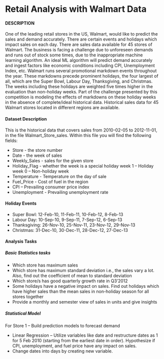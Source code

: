 # Retail Analysis with Walmart Data

#### DESCRIPTION
One of the leading retail stores in the US, Walmart, would like to predict the sales and demand accurately. There are certain events and holidays which impact
sales on each day. There are sales data available for 45 stores of Walmart. The business is facing a challenge due to unforeseen demands and runs out of
stock some times, due to the inappropriate machine learning algorithm. An ideal ML algorithm will predict demand accurately and ingest factors like economic
conditions including CPI, Unemployment Index, etc.
Walmart runs several promotional markdown events throughout the year. These markdowns precede prominent holidays, the four largest of all, which are the
Super Bowl, Labour Day, Thanksgiving, and Christmas. The weeks including these holidays are weighted five times higher in the evaluation than non-holiday
weeks. Part of the challenge presented by this competition is modeling the effects of markdowns on these holiday weeks in the absence of complete/ideal
historical data. Historical sales data for 45 Walmart stores located in different regions are available.
#### Dataset Description
This is the historical data that covers sales from 2010-02-05 to 2012-11-01, in the file Walmart_Store_sales. Within this file you will find the following fields:
- Store - the store number
- Date - the week of sales
- Weekly_Sales - sales for the given store
- Holiday_Flag - whether the week is a special holiday week 1 – Holiday week 0 – Non-holiday week
- Temperature - Temperature on the day of sale
- Fuel_Price - Cost of fuel in the region
- CPI – Prevailing consumer price index
- Unemployment - Prevailing unemployment rate
#### Holiday Events
- Super Bowl: 12-Feb-10, 11-Feb-11, 10-Feb-12, 8-Feb-13
- Labour Day: 10-Sep-10, 9-Sep-11, 7-Sep-12, 6-Sep-13
- Thanksgiving: 26-Nov-10, 25-Nov-11, 23-Nov-12, 29-Nov-13
- Christmas: 31-Dec-10, 30-Dec-11, 28-Dec-12, 27-Dec-13
#### Analysis Tasks
##### Basic Statistics tasks
- Which store has maximum sales
- Which store has maximum standard deviation i.e., the sales vary a lot. Also, find out the coefficient of mean to standard deviation
- Which store/s has good quarterly growth rate in Q3’2012
- Some holidays have a negative impact on sales. Find out holidays which have higher sales than the mean sales in non-holiday season for all stores
together
- Provide a monthly and semester view of sales in units and give insights
##### Statistical Model
For Store 1 – Build prediction models to forecast demand
- Linear Regression – Utilize variables like date and restructure dates as 1 for 5 Feb 2010 (starting from the earliest date in order). Hypothesize if CPI,
unemployment, and fuel price have any impact on sales.
- Change dates into days by creating new variable.
